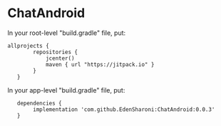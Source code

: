 # ChatAndroid

In your root-level "build.gradle" file, put:

    allprojects {
            repositories {
                jcenter()
                maven { url "https://jitpack.io" }
            }
       }

   
   
   In your app-level "build.gradle" file, put:
   

       dependencies {
            implementation 'com.github.EdenSharoni:ChatAndroid:0.0.3'
       }
